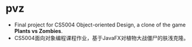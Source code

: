 # pvz
- Final project for CS5004 Object-oriented Design, a clone of the game **Plants vs Zombies**.
- CS5004面向对象编程课程作业，基于JavaFX对植物大战僵尸的肤浅克隆。
